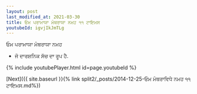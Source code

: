 ```yaml
---
layout: post
last_modified_at: 2021-03-30
title: ਓਮ ਪਰਾਮਾਯਾ ਮੰਥਰਾਯਾ ਨਮਹ ੧੧ ਟਾਇਮਸ
youtubeId: igvjIkJmTLg
---
```

 
 
 ਓਮ ਪਰਾਮਾਯਾ ਮੰਥਰਾਯਾ ਨਮਹ  
 
 -  ਜੋ ਦਾਰਸ਼ਨਿਕ ਸੱਚ ਦਾ ਰੂਪ ਹੈ. 
 
  
 
  
 
 
 
 
 
 


{% include youtubePlayer.html id=page.youtubeId %}
 
[Next]({{ site.baseurl }}{% link  split2/_posts/2014-12-25-ਓਮ ਮੰਥਰਾਵਿਧੇ ਨਮਹ ੧੧ ਟਾਇਮਸ.md%})
 
